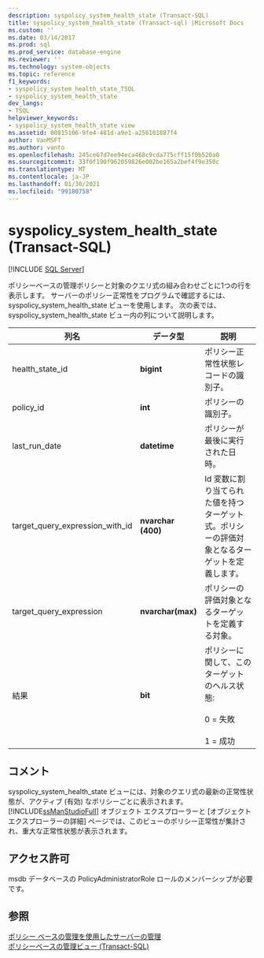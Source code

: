```yaml
---
description: syspolicy_system_health_state (Transact-SQL)
title: syspolicy_system_health_state (Transact-sql) |Microsoft Docs
ms.custom: ''
ms.date: 03/14/2017
ms.prod: sql
ms.prod_service: database-engine
ms.reviewer: ''
ms.technology: system-objects
ms.topic: reference
f1_keywords:
- syspolicy_system_health_state_TSQL
- syspolicy_system_health_state
dev_langs:
- TSQL
helpviewer_keywords:
- syspolicy_system_health_state view
ms.assetid: 00815106-9fe4-481d-a9e1-a256101887f4
author: VanMSFT
ms.author: vanto
ms.openlocfilehash: 245ce67d7ee94eca468c9cda775cff15f0b520a0
ms.sourcegitcommit: 33f0f190f962059826e002be165a2bef4f9e350c
ms.translationtype: MT
ms.contentlocale: ja-JP
ms.lasthandoff: 01/30/2021
ms.locfileid: "99180758"
---
```

# <a name="syspolicy_system_health_state-transact-sql"></a>syspolicy_system_health_state (Transact-SQL)
[!INCLUDE [SQL Server](../../includes/applies-to-version/sqlserver.md)]

  ポリシーベースの管理ポリシーと対象のクエリ式の組み合わせごとに1つの行を表示します。 サーバーのポリシー正常性をプログラムで確認するには、syspolicy_system_health_state ビューを使用します。 次の表では、syspolicy_system_health_state ビュー内の列について説明します。  
  
|列名|データ型|説明|  
|-----------------|---------------|-----------------|  
|health_state_id|**bigint**|ポリシー正常性状態レコードの識別子。|  
|policy_id|**int**|ポリシーの識別子。|  
|last_run_date|**datetime**|ポリシーが最後に実行された日時。|  
|target_query_expression_with_id|**nvarchar (400)**|Id 変数に割り当てられた値を持つターゲット式。ポリシーの評価対象となるターゲットを定義します。|  
|target_query_expression|**nvarchar(max)**|ポリシーの評価対象となるターゲットを定義する対象。|  
|結果|**bit**|ポリシーに関して、このターゲットのヘルス状態:<br /><br /> 0 = 失敗<br /><br /> 1 = 成功|  
  
## <a name="remarks"></a>コメント  
 syspolicy_system_health_state ビューには、対象のクエリ式の最新の正常性状態が、アクティブ (有効) なポリシーごとに表示されます。 [!INCLUDE[ssManStudioFull](../../includes/ssmanstudiofull-md.md)] オブジェクト エクスプローラーと [オブジェクト エクスプローラーの詳細] ページでは、このビューのポリシー正常性が集計され、重大な正常性状態が表示されます。  
  
## <a name="permissions"></a>アクセス許可  
 msdb データベースの PolicyAdministratorRole ロールのメンバーシップが必要です。  
  
## <a name="see-also"></a>参照  
 [ポリシー ベースの管理を使用したサーバーの管理](../../relational-databases/policy-based-management/administer-servers-by-using-policy-based-management.md)   
 [ポリシーベースの管理ビュー &#40;Transact-SQL&#41;](../../relational-databases/system-catalog-views/policy-based-management-views-transact-sql.md)  
  
  
